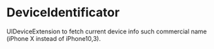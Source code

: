 # DeviceIdentificator
UIDeviceExtension to fetch current device info such commercial name (iPhone X instead of iPhone10,3).
